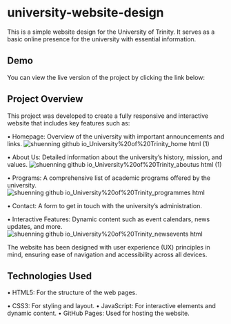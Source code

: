 # university-website-design

This is a simple website design for the University of Trinity. It serves as a basic online presence for the university with essential information.

## Demo
You can view the live version of the project by clicking the link below:


## Project Overview
This project was developed to create a fully responsive and interactive website that includes key features such as:

•	Homepage: Overview of the university with important announcements and links.
 ![shuenning github io_University%20of%20Trinity_home html (1)](https://github.com/user-attachments/assets/9b596a1e-7e76-4ee0-b248-e376fd936ef1)
 
•	About Us: Detailed information about the university’s history, mission, and values.
 ![shuenning github io_University%20of%20Trinity_aboutus html (1)](https://github.com/user-attachments/assets/e34f69b9-7cbb-45ca-b658-a8ddf0cd6b2c)
 
•	Programs: A comprehensive list of academic programs offered by the university.
 ![shuenning github io_University%20of%20Trinity_programmes html](https://github.com/user-attachments/assets/70fcd69c-183f-41e2-a5a4-a1f32586bbe0)
 
•	Contact: A form to get in touch with the university’s administration.
 
•	Interactive Features: Dynamic content such as event calendars, news updates, and more.
 ![shuenning github io_University%20of%20Trinity_newsevents html](https://github.com/user-attachments/assets/4dc0e753-6810-4513-84b8-16b79926adf0)
 

The website has been designed with user experience (UX) principles in mind, ensuring ease of navigation and accessibility across all devices.

## Technologies Used
  •	HTML5: For the structure of the web pages.
  
  •	CSS3: For styling and layout.
•	JavaScript: For interactive elements and dynamic content.
  •	GitHub Pages: Used for hosting the website.
